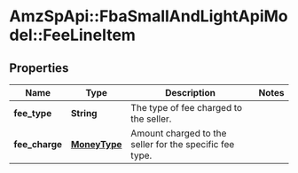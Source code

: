 # AmzSpApi::FbaSmallAndLightApiModel::FeeLineItem

## Properties
Name | Type | Description | Notes
------------ | ------------- | ------------- | -------------
**fee_type** | **String** | The type of fee charged to the seller. | 
**fee_charge** | [**MoneyType**](MoneyType.md) | Amount charged to the seller for the specific fee type. | 


